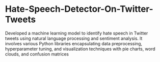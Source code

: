 # Hate-Speech-Detector-On-Twitter-Tweets
Developed a machine learning model to identify hate speech in Twitter tweets using natural language processing and sentiment analysis. It involves various Python libraries encapsulating data preprocessing, hyperparameter tuning, and visualization techniques with pie charts, word clouds, and confusion matrices
